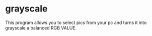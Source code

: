 # grayscale
This program allows you to select pics from your pc and turns it into grayscale a balanced RGB VALUE.
